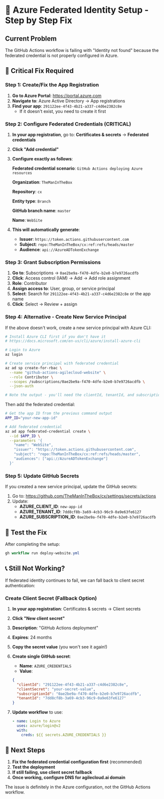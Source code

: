 # 🔧 Azure Federated Identity Setup - Step by Step Fix

## Current Problem
The GitHub Actions workflow is failing with "Identity not found" because the federated credential is not properly configured in Azure.

## 🚨 Critical Fix Required

### Step 1: Create/Fix the App Registration

1. **Go to Azure Portal**: https://portal.azure.com
2. **Navigate to**: Azure Active Directory → App registrations
3. **Find your app**: `291122ee-4f43-4b21-a337-c4d6e2382c8e`
   - If it doesn't exist, you need to create it first

### Step 2: Configure Federated Credentials (CRITICAL)

1. **In your app registration**, go to: **Certificates & secrets** → **Federated credentials**
2. **Click "Add credential"**
3. **Configure exactly as follows**:

   **Federated credential scenario**: `GitHub Actions deploying Azure resources`
   
   **Organization**: `TheManInTheBox`
   
   **Repository**: `cx`
   
   **Entity type**: `Branch`
   
   **GitHub branch name**: `master`
   
   **Name**: `WebSite`

4. **This will automatically generate**:
   - **Issuer**: `https://token.actions.githubusercontent.com`
   - **Subject**: `repo:TheManInTheBox/cx:ref:refs/heads/master`
   - **Audience**: `api://AzureADTokenExchange`

### Step 3: Grant Subscription Permissions

1. **Go to**: Subscriptions → `0ae2be9a-f470-4dfe-b2e0-b7e9726acdfb`
2. **Click**: Access control (IAM) → Add → Add role assignment
3. **Role**: Contributor
4. **Assign access to**: User, group, or service principal
5. **Select**: Search for `291122ee-4f43-4b21-a337-c4d6e2382c8e` or the app name
6. **Click**: Select → Review + assign

### Step 4: Alternative - Create New Service Principal

If the above doesn't work, create a new service principal with Azure CLI:

```bash
# Install Azure CLI first if you don't have it
# https://docs.microsoft.com/en-us/cli/azure/install-azure-cli

# Login to Azure
az login

# Create service principal with federated credential
az ad sp create-for-rbac \
  --name "github-actions-agilecloud-website" \
  --role Contributor \
  --scopes /subscriptions/0ae2be9a-f470-4dfe-b2e0-b7e9726acdfb \
  --json-auth

# Note the output - you'll need the clientId, tenantId, and subscriptionId
```

Then add the federated credential:

```bash
# Get the app ID from the previous command output
APP_ID="your-new-app-id"

# Add federated credential
az ad app federated-credential create \
  --id $APP_ID \
  --parameters '{
    "name": "WebSite",
    "issuer": "https://token.actions.githubusercontent.com",
    "subject": "repo:TheManInTheBox/cx:ref:refs/heads/master",
    "audiences": ["api://AzureADTokenExchange"]
  }'
```

### Step 5: Update GitHub Secrets

If you created a new service principal, update the GitHub secrets:

1. Go to: https://github.com/TheManInTheBox/cx/settings/secrets/actions
2. Update:
   - **AZURE_CLIENT_ID**: `new-app-id`
   - **AZURE_TENANT_ID**: `7dd8cf8b-3a69-4cb3-96c9-0a9e63fe6127`
   - **AZURE_SUBSCRIPTION_ID**: `0ae2be9a-f470-4dfe-b2e0-b7e9726acdfb`

## 🧪 Test the Fix

After completing the setup:

```powershell
gh workflow run deploy-website.yml
```

## 📞 Still Not Working?

If federated identity continues to fail, we can fall back to client secret authentication:

### Create Client Secret (Fallback Option)

1. **In your app registration**: Certificates & secrets → Client secrets
2. **Click "New client secret"**
3. **Description**: "GitHub Actions deployment"
4. **Expires**: 24 months
5. **Copy the secret value** (you won't see it again!)

6. **Create single GitHub secret**:
   - **Name**: `AZURE_CREDENTIALS`
   - **Value**: 
   ```json
   {
     "clientId": "291122ee-4f43-4b21-a337-c4d6e2382c8e",
     "clientSecret": "your-secret-value",
     "subscriptionId": "0ae2be9a-f470-4dfe-b2e0-b7e9726acdfb",
     "tenantId": "7dd8cf8b-3a69-4cb3-96c9-0a9e63fe6127"
   }
   ```

7. **Update workflow** to use:
   ```yaml
   - name: Login to Azure
     uses: azure/login@v2
     with:
       creds: ${{ secrets.AZURE_CREDENTIALS }}
   ```

## 🎯 Next Steps

1. **Fix the federated credential configuration first** (recommended)
2. **Test the deployment**
3. **If still failing, use client secret fallback**
4. **Once working, configure DNS for agilecloud.ai domain**

The issue is definitely in the Azure configuration, not the GitHub Actions workflow.
